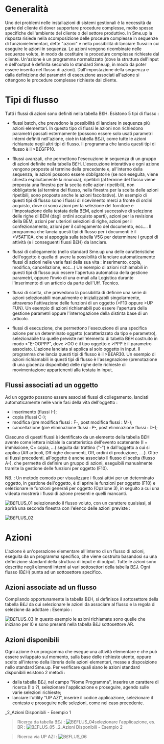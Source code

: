 # Generalità
Uno dei problemi nelle installazioni di sistemi gestionali è la necessità da parte del cliente di dover supportare procedure complesse, molto spesso specifiche dell'ambiente del cliente o del settore produttivo.
In Sme.up la risposta risiede nella scomposizione delle proceure complesse in sequenze di funzionielementari, dette "azioni" e nella possibilità di lanciare flussi in cui eseguire le azioni in sequenza. Le azioni vengono ricombinate nelle sequenze volute, in modo da costituire le procedure complesse richieste dal cliente.
Un'azione è un programma normalizzato (dove la struttura dell'input e dell'output è definita secondo lo standard Sme.up, in modo da poter essere inserita nel flusso di azioni).
Dall'impostazione della sequenza e dalla definizione dei parametri di esecuzione associati all'azione si ottengono le procedure complesse richieste dal cliente.

# Tipi di flusso
Tutti i flussi di azioni sono definiti nella tabella B£H.
Esistono 5 tipi di flusso : 


- flussi batch, che prevedono la possibilità di lanciare in sequenza più azioni elementari. In questo tipo di flussi le azioni non richiedono parametri passati esternamente (possono essere solo usati parametri interni definiti nell'azione, cioè in tabella B£J), come tutte le azioni richiamate negli altri tipi di flusso.
Il programma che lancia questi tipi di flusso è il >B£GFP10.

- fllussi avanzati, che permettono l'esecuzione in sequenza di un gruppo di azioni definite nella tabella B£H. L'esecuzione interattiva e ogni azione vengono proposte al termine della precedente e, all'interno della sequenza, le azioni possono essere obbligatorie (se non eseguita, viene chiesta esplicitamente la rinuncia), ripetibili (al termine del flusso viene proposta una finestra per la scelta delle azioni ripetibili), non obbligatorie (al termine del flusso, nella finestra per la scelta delle azioni ripetibili, sono proposte anche le azioni facoltative).
Un esempio di questi tipi di flusso sono i flussi di ricevimento merci a fronte di ordini acquisto, dove ci sono azioni per la selezione del fornitore e l'impostazione della testata della BEM, azioni successive di selezione delle righe di BEM (dagli ordini acquisto aperti), azioni per la revisione della BEM, azioni per ulteriori selezioni di righe, azioni per il confezionamento, azioni per il collegamento del documento, ecc....
Il programma che lancia questi tipi di flusso per i documenti è il >V5AT10A, che si appoggia sulla tabella V5G per determinare i gruppi di attività (e i conseguenti flussi B£H) da lanciare.

- flussi di collegamento (nello standard Sme.up una delle caratteristiche dell'oggetto è quella di avere la possibilità di lanciare automaticamente flussi di azioni nelle varie fasi della sua vita :  inserimento, copia, modifica, cancellazione, ecc...)
Un esempio di azioni richiamabili in questi tipi di flusso può essere l'apertura automatica della gestione parametri, oppure l'invio di una e-mail alla Logistica durante l'inserimento di un articolo da parte dell'Uff. Tecnico.

- flussi di scelta, che prevedono la possibilità di definire una serie di azioni selezionabili manualmente e inizializzabili singolarmente, attraverso l'attivazione delle funzioni di un oggetto (>F10 oppure >UP FUN).
Un esempio di azioni richiamabili può essere l'apertura della gestione parametri oppure l'interrogazione della distinta base di un articolo.

- flussi di esecuzione, che permettono l'esecuzione di una specifica azione per un determinato oggetto (caratterizzato da tipo e parametro), selezionabile tra quelle previste nell'elemento di tabella B£H costruito in modo >"E-OOPPP", dove >OO è il tipo oggetto e >PPP è il parametro associato. L'azione lanciata si applica al solo oggetto in input.
Il programma che lancia questi tipi di flusso è il >B£AR30.
Un esempio di azioni richiamabili in questi tipi di flusso è l'assegnazione (prenotazione di una giacenza disponibile) delle righe delle richieste di movimentazione appartenenti alla testata in input.


## Flussi associati ad un oggetto
Ad un oggetto possono essere associati flussi di collegamento, lanciati automaticamente nelle varie fasi della vita dell'oggetto : 

- inserimento (flussi I-);
- copia (flussi C-);
- modifica (pre modifica flussi :  F-, post modifica flussi :  M-);
- cancellazione (pre eliminazione flussi :  P-, post eliminazione flussi :  D-);


Ciascuno di questi flussi è identificato da un elemento della tabella B£H avente come lettera iniziale la caratteristica dell'evento scatenante (I = immissione, C= copia, ...) seguita dal trattino ("-") e dall'oggetto a cui si applica (AR articoli, DR righe documenti, OR, ordini di produzione, ....).
Oltre ai flussi precedenti, all'oggetto è anche associato il flusso di scelta (flusso A-), che permette di definire un gruppo di azioni, eseguibili manualmente tramite la gestione delle funzioni per oggetto (F10).

NB. : 
Un metodo comodo per visualizzare i flussi attivi per un determinato oggetto, in gestione dell'oggetto, è di aprire le funzioni per oggetto (F10) e selezionare le funzioni generali per oggetto (Opzione 3), in seguito a cui una videata mostrerà i flussi di azione presenti e quelli mancanti.

![B£FLUS_01](http://doc.smeup.com/immagini/B£FLUS/BXFLUS_01.png)
selezionando il flusso voluto, con un carattere qualsiasi, si aprirà una seconda finestra con l'elenco delle azioni previste : 

![B£FLUS_02](http://doc.smeup.com/immagini/B£FLUS/BXFLUS_02.png)
# Azioni
L'azione è un'operazione elementare all'interno di un flusso di azioni, eseguita da un programma specifico, che viene costruito basandosi su una definizione standard della struttura di input e di output.
Tutte le azioni sono descritte negli elementi interni ai vari sottosettori della tabella B£J. Ogni flusso (B£H) punta ad un sottosettore specifico.

## Azioni associate ad un flusso
Compilando opportunamente la tabella B£H, si definisce il sottosettore della tabella B£J da cui selezionare le azioni da associare al flusso e la regola di selezione da adottare : 
Esempio : 

![B£FLUS_03](http://doc.smeup.com/immagini/B£FLUS/BXFLUS_03.png)
In questo esempio le azioni richiamate sono quelle che iniziano per I0 e sono presenti nella tabella B£J sottosettore AR.

## Azioni disponibili
Ogni azione è un programma che esegue una attività elementare e che può essere sviluppato sul momento, sulla base delle richieste utente, oppure  scelto all'interno della libreria delle azioni elementari, messe a disposizione nello standard Sme.up.
Per verificare quali siano le azioni standard disponibili esistono 2 metodi : 

- dalla tabella B£J, nel campo "Nome Programma", inserire un carattere di ricerca (! o ?), selezionare l'applicazione e proseguire, agendo sulle varie selezioni richieste;
- lanciare l'utility "UP AZI", inserire il codice applicazione, selezionare il contesto e proseguire nelle selezioni, come nel caso precedente.


_2_Azioni Disponibili - Esempio 1

>Ricerca da tabella B£J : 
![B£FLUS_04](http://doc.smeup.com/immagini/B£FLUS/BXFLUS_04.png)selezionare l'applicazione, es. BR : 
![B£FLUS_05](http://doc.smeup.com/immagini/B£FLUS/BXFLUS_05.png)
_2_Azioni Disponibili - Esempio 2

>Ricerca via UP AZI : 
![B£FLUS_06](http://doc.smeup.com/immagini/B£FLUS/BXFLUS_06.png)